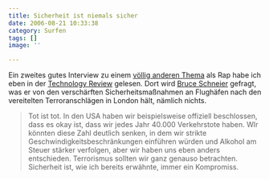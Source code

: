 ```yaml
---
title: Sicherheit ist niemals sicher
date: 2006-08-21 10:33:38
category: Surfen
tags: []
image: ''

---
```


Ein zweites gutes Interview zu einem [völlig anderen Thema](http://www.misantropolis.de/2006/08/auf-dem-heissen-stuhl) als Rap habe ich eben in der [Technology Review](http://www.heise.de/tr/artikel/77040/from/rss09) gelesen. Dort wird [Bruce Schneier](http://de.wikipedia.org/wiki/Bruce_Schneier) gefragt, was er von den verschärften Sicherheitsmaßnahmen an Flughäfen nach den vereitelten Terroranschlägen in London hält, nämlich nichts.  


> Tot ist tot. In den USA haben wir beispielsweise offiziell beschlossen, dass es okay ist, dass wir jedes Jahr 40.000 Verkehrstote haben. WIr könnten diese Zahl deutlich senken, in dem wir strikte Geschwindigkeitsbeschränkungen einführen würden und Alkohol am Steuer stärker verfolgen, aber wir haben uns eben anders entschieden. Terrorismus sollten wir ganz genauso betrachten. Sicherheit ist, wie ich bereits erwähnte, immer ein Kompromiss.
